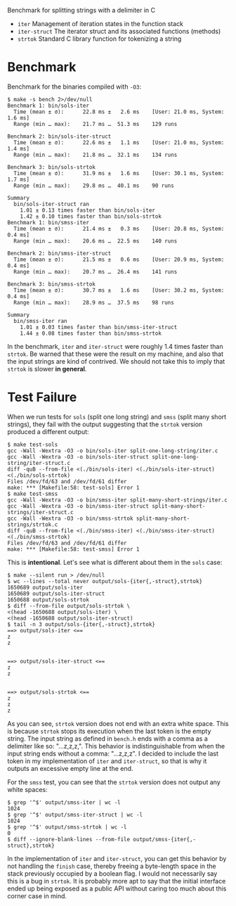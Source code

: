 Benchmark for splitting strings with a delimiter in C

- `iter`
  Management of iteration states in the function stack
- `iter-struct`
  The iterator struct and its associated functions (methods)
- `strtok`
  Standard C library function for tokenizing a string

# Benchmark

Benchmark for the binaries compiled with `-O3`:

```
$ make -s bench 2>/dev/null
Benchmark 1: bin/sols-iter
  Time (mean ± σ):      22.8 ms ±   2.6 ms    [User: 21.0 ms, System: 1.6 ms]
  Range (min … max):    21.7 ms …  51.3 ms    129 runs

Benchmark 2: bin/sols-iter-struct
  Time (mean ± σ):      22.6 ms ±   1.1 ms    [User: 21.0 ms, System: 1.4 ms]
  Range (min … max):    21.8 ms …  32.1 ms    134 runs

Benchmark 3: bin/sols-strtok
  Time (mean ± σ):      31.9 ms ±   1.6 ms    [User: 30.1 ms, System: 1.7 ms]
  Range (min … max):    29.8 ms …  40.1 ms    90 runs

Summary
  bin/sols-iter-struct ran
    1.01 ± 0.13 times faster than bin/sols-iter
    1.42 ± 0.10 times faster than bin/sols-strtok
Benchmark 1: bin/smss-iter
  Time (mean ± σ):      21.4 ms ±   0.3 ms    [User: 20.8 ms, System: 0.4 ms]
  Range (min … max):    20.6 ms …  22.5 ms    140 runs

Benchmark 2: bin/smss-iter-struct
  Time (mean ± σ):      21.5 ms ±   0.6 ms    [User: 20.9 ms, System: 0.4 ms]
  Range (min … max):    20.7 ms …  26.4 ms    141 runs

Benchmark 3: bin/smss-strtok
  Time (mean ± σ):      30.7 ms ±   1.6 ms    [User: 30.2 ms, System: 0.4 ms]
  Range (min … max):    28.9 ms …  37.5 ms    98 runs

Summary
  bin/smss-iter ran
    1.01 ± 0.03 times faster than bin/smss-iter-struct
    1.44 ± 0.08 times faster than bin/smss-strtok
```

In the benchmark, `iter` and `iter-struct` were roughly 1.4 times faster than
`strtok`. Be warned that these were the result on my machine, and also that the
input strings are kind of contrived. We should not take this to imply that
`strtok` is slower **in general**.

# Test Failure

When we run tests for `sols` (split one long string) and `smss` (split many
short strings), they fail with the output suggesting that the `strtok` version
produced a different output:

```
$ make test-sols
gcc -Wall -Wextra -O3 -o bin/sols-iter split-one-long-string/iter.c
gcc -Wall -Wextra -O3 -o bin/sols-iter-struct split-one-long-string/iter-struct.c
diff -quB --from-file <(./bin/sols-iter) <(./bin/sols-iter-struct) <(./bin/sols-strtok)
Files /dev/fd/63 and /dev/fd/61 differ
make: *** [Makefile:58: test-sols] Error 1
$ make test-smss
gcc -Wall -Wextra -O3 -o bin/smss-iter split-many-short-strings/iter.c
gcc -Wall -Wextra -O3 -o bin/smss-iter-struct split-many-short-strings/iter-struct.c
gcc -Wall -Wextra -O3 -o bin/smss-strtok split-many-short-strings/strtok.c
diff -quB --from-file <(./bin/smss-iter) <(./bin/smss-iter-struct) <(./bin/smss-strtok)
Files /dev/fd/63 and /dev/fd/61 differ
make: *** [Makefile:58: test-smss] Error 1
```

This is **intentional**. Let's see what is different about them in the `sols`
case:

```
$ make --silent run > /dev/null
$ wc --lines --total never output/sols-{iter{,-struct},strtok}
1650689 output/sols-iter
1650689 output/sols-iter-struct
1650688 output/sols-strtok
$ diff --from-file output/sols-strtok \
<(head -1650688 output/sols-iter) \
<(head -1650688 output/sols-iter-struct)
$ tail -n 3 output/sols-{iter{,-struct},strtok}
==> output/sols-iter <==
z
z


==> output/sols-iter-struct <==
z
z


==> output/sols-strtok <==
z
z
z
```

As you can see, `strtok` version does not end with an extra white space. This
is because `strtok` stops its execution when the last token is the empty
string. The input string as defined in `bench.h` ends with a comma as a
delimiter like so: "...z,z,z,". This behavior is indistinguishable from when
the input string ends without a comma: "...z,z,z". I decided to include the
last token in my implementation of `iter` and `iter-struct`, so that is why it
outputs an excessive empty line at the end.

For the `smss` test, you can see that the `strtok` version does not output any
white spaces:

```
$ grep '^$' output/smss-iter | wc -l
1024
$ grep '^$' output/smss-iter-struct | wc -l
1024
$ grep '^$' output/smss-strtok | wc -l
0
$ diff --ignore-blank-lines --from-file output/smss-{iter{,-struct},strtok}
```

In the implementation of `iter` and `iter-struct`, you can get this behavior by
not handling the `finish` case, thereby freeing a byte-length space in the
stack previously occupied by a boolean flag. I would not necessarily say this
is a bug in `strtok`. It is probably more apt to say that the initial interface
ended up being exposed as a public API without caring too much about this
corner case in mind.
